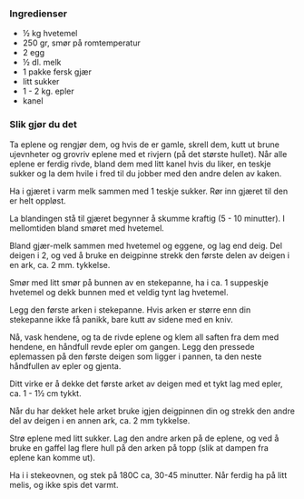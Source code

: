 
### Ingredienser
- ½ kg hvetemel
- 250 gr, smør på romtemperatur
- 2 egg
- ½ dl. melk
- 1 pakke fersk gjær
- litt sukker
- 1 - 2 kg. epler
- kanel

### Slik gjør du det
Ta eplene og rengjør dem, og hvis de er gamle, skrell dem, kutt ut brune ujevnheter og grovriv eplene med et rivjern (på det største hullet). Når alle eplene er ferdig rivde, bland dem med litt kanel hvis du liker, en teskje sukker og la dem hvile i fred til du jobber med den andre delen av kaken.

 Ha i gjæret i varm melk sammen med 1 teskje sukker. Rør inn gjæret til den er helt oppløst.

 La blandingen stå til gjæret begynner å skumme kraftig (5 - 10 minutter). I mellomtiden bland smøret med hvetemel.

 Bland gjær-melk sammen med hvetemel og eggene, og lag end deig. Del deigen i 2, og ved å bruke en deigpinne strekk den første delen av deigen i en ark, ca. 2 mm. tykkelse.

 Smør med litt smør på bunnen av en stekepanne, ha i ca. 1 suppeskje hvetemel og dekk bunnen med et veldig tynt lag hvetemel.

 Legg den første arken i stekepanne. Hvis arken er større enn din stekepanne ikke få panikk, bare kutt av sidene med en kniv.

 Nå, vask hendene, og ta de rivde eplene og klem all saften fra dem med hendene, en håndfull revde epler om gangen. Legg den pressede eplemassen på den første deigen som ligger i pannen, ta den neste håndfullen av epler og gjenta.

   Ditt virke er å dekke det første arket av deigen med et tykt lag med epler, ca. 1 - 1½ cm tykkt.

 Når du har dekket hele arket bruke igjen deigpinnen din og strekk den andre del av deigen i en annen ark, ca. 2 mm tykkelse.

 Strø eplene med litt sukker. Lag den andre arken på de eplene, og ved å bruke en gaffel lag flere hull på den arken på topp (slik at dampen fra eplene kan komme ut).

 Ha i i stekeovnen, og stek på 180C ca, 30-45 minutter. Når ferdig ha på litt melis, og ikke spis det varmt.

